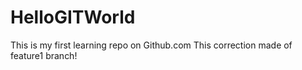 HelloGITWorld
=============

This is my first learning repo on Github.com
This correction made of feature1 branch!
